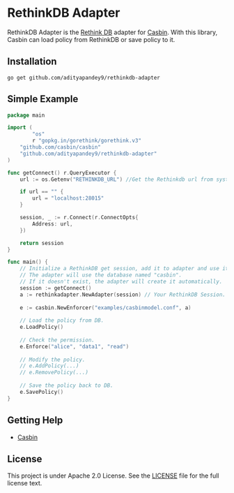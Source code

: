 RethinkDB Adapter 
====

RethinkDB Adapter is the [Rethink DB](https://www.rethinkdb.com/) adapter for [Casbin](https://github.com/casbin/casbin). With this library, Casbin can load policy from RethinkDB or save policy to it.

## Installation

    go get github.com/adityapandey9/rethinkdb-adapter

## Simple Example

```go
package main

import (
    	"os"
    	r "gopkg.in/gorethink/gorethink.v3"
	"github.com/casbin/casbin"
	"github.com/adityapandey9/rethinkdb-adapter"
)

func getConnect() r.QueryExecutor {
	url := os.Getenv("RETHINKDB_URL") //Get the Rethinkdb url from system env

	if url == "" {
		url = "localhost:28015"
	}

	session, _ := r.Connect(r.ConnectOpts{
		Address: url,
	})

	return session
}

func main() {
	// Initialize a RethinkDB get session, add it to adapter and use it in a Casbin enforcer:
	// The adapter will use the database named "casbin".
	// If it doesn't exist, the adapter will create it automatically.
  	session := getConnect()
	a := rethinkadapter.NewAdapter(session) // Your RethinkDB Session. 
	
	e := casbin.NewEnforcer("examples/casbinmodel.conf", a)
	
	// Load the policy from DB.
	e.LoadPolicy()
	
	// Check the permission.
	e.Enforce("alice", "data1", "read")
	
	// Modify the policy.
	// e.AddPolicy(...)
	// e.RemovePolicy(...)
	
	// Save the policy back to DB.
	e.SavePolicy()
}
```

## Getting Help

- [Casbin](https://github.com/casbin/casbin)

## License

This project is under Apache 2.0 License. See the [LICENSE](LICENSE) file for the full license text.
